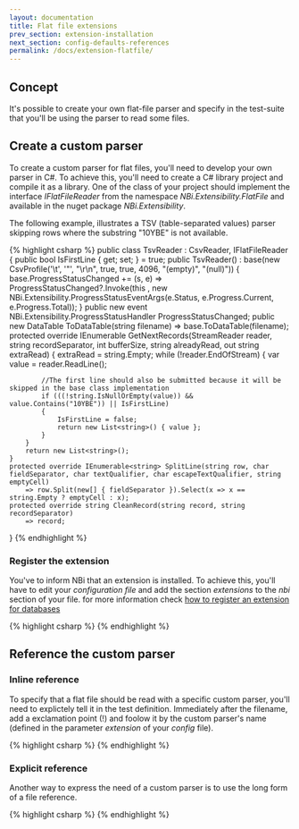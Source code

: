 ```yaml
---
layout: documentation
title: Flat file extensions
prev_section: extension-installation
next_section: config-defaults-references
permalink: /docs/extension-flatfile/
---
```


## Concept

It's possible to create your own flat-file parser and specify in the test-suite that you'll be using the parser to read some files.

## Create a custom parser

To create a custom parser for flat files, you'll need to develop your own parser in C#. To achieve this, you'll need to create a C# library project and compile it as a library. One of the class of your project should implement the interface *IFlatFileReader* from the namespace *NBi.Extensibility.FlatFile* and available in the nuget package *NBi.Extensibility*.

The following example, illustrates a TSV (table-separated values) parser skipping rows where the substring "10YBE" is not available.

{% highlight csharp %}
public class TsvReader : CsvReader, IFlatFileReader
{
    public bool IsFirstLine { get; set; } = true;
    public TsvReader()
        : base(new CsvProfile('\t', '\"', "\r\n", true, true, 4096, "(empty)", "(null)"))
    {
        base.ProgressStatusChanged += (s, e) 
            => ProgressStatusChanged?.Invoke(this
            , new NBi.Extensibility.ProgressStatusEventArgs(e.Status, e.Progress.Current, e.Progress.Total));
    }
    public new event NBi.Extensibility.ProgressStatusHandler ProgressStatusChanged;
    public new DataTable ToDataTable(string filename) => base.ToDataTable(filename);
    protected override IEnumerable<string> GetNextRecords(StreamReader reader, string recordSeparator, int bufferSize, string alreadyRead, out string extraRead)
    {
        extraRead = string.Empty;
        while (!reader.EndOfStream)
        {
            var value = reader.ReadLine();
            
            //The first line should also be submitted because it will be skipped in the base class implementation
            if (((!string.IsNullOrEmpty(value)) && value.Contains("10YBE")) || IsFirstLine)
            {
                IsFirstLine = false;
                return new List<string>() { value };
            }
        }
        return new List<string>();
    }
    protected override IEnumerable<string> SplitLine(string row, char fieldSeparator, char textQualifier, char escapeTextQualifier, string emptyCell)
        => row.Split(new[] { fieldSeparator }).Select(x => x == string.Empty ? emptyCell : x);
    protected override string CleanRecord(string record, string recordSeparator)
        => record;
}
{% endhighlight %}

### Register the extension

You've to inform NBi that an extension is installed. To achieve this, you'll have to edit your *configuration file* and add the section *extensions* to the *nbi* section of your file. for more information check [how to register an extension for databases](../extension-installation)

{% highlight csharp %}
<extensions>
  <add assembly="NBi.Testing" extension="custom"/>
</extensions>
{% endhighlight %}

## Reference the custom parser

### Inline reference

To specify that a flat file should be read with a specific custom parser, you'll need to explictely tell it in the test definition. Immediately after the filename, add a exclamation point (!) and foolow it by the custom parser's name (defined in the parameter *extension* of your *config* file).

{% highlight csharp %}
<system-under-test>
  <result-set file="..\Csv\entsoe.tsv!custom"></result-set>
</system-under-test>
{% endhighlight %}

### Explicit reference

Another way to express the need of a custom parser is to use the long form of a file reference.

{% highlight csharp %}
<system-under-test>
  <result-set>
    <file path="..\Csv\entsoe.tsv">
      <parser name="custom" />
    </file>
  </result-set>
</system-under-test>
{% endhighlight %}